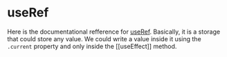 # useRef
Here is the documentational refference for [useRef](https://reactjs.org/docs/hooks-faq.html#is-there-something-like-instance-variables). Basically, it is a storage that could store any value. We could write a value inside it using the `.current` property and only inside the [[useEffect]] method.